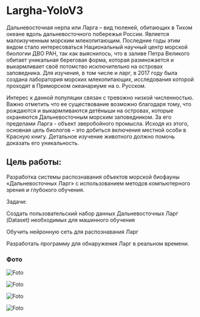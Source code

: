 # Largha-YoloV3

Дальневосточная нерпа или Ларга – вид тюленей, обитающих в Тихом океане вдоль дальневосточного побережья России. Является малоизученным морским млекопитающим. Последние годы этим видом стало интересоваться Национальный научный центр морской биологии ДВО РАН, так как выяснилось, что в заливе Петра Великого обитает уникальная береговая форма, которая размножается и выкармливает своё потомство исключительно на островах заповедника. Для изучения, в том числе и ларг, в 2017 году была создана лаборатория морских млекопитающих, исследования которой проходят в Приморском океанариуме на о. Русском. 

Интерес к данной популяции связан с тревожно низкой численностью. Важно отметить что ее существование возможно благодаря тому, что рождаются и выкармливаются детёныши на островах, которые охраняются Дальневосточным морским заповедником. За его пределами Ларга - объект зверобойного промысла.  Исходя из этого, основная цель биологов – это добиться включения местной особи в Красную книгу. Детальное изучение животного должно помочь доказать его уникальность.  

## Цель работы:

Разработка системы распознавания объектов морской биофауны «Дальневосточных Ларг» с использованием методов компьютерного зрения и глубокого обучения. 

Задачи: 

 Создать пользовательский набор данных Дальневосточных Ларг  (Dataset)   необходимых для машинного обучения 

 Обучить нейронную сеть для распознавания Ларг   

 Разработать программу для обнаружения Ларг в реальном времени. 


### Фото

![Foto](https://hosting.photobucket.com/images/i/Andger_1975/test_detector.jpg?width=319&height=193&fit=bounds&crop=fill)


![Foto](https://hosting.photobucket.com/images/i/Andger_1975/test_detector.jpg?width=319&height=193&fit=bounds&crop=fill)



![Foto](https://hosting.photobucket.com/images/i/Andger_1975/test_detector.jpg?width=319&height=193&fit=bounds&crop=fill)


![Foto](https://hosting.photobucket.com/images/i/Andger_1975/test_detector.jpg?width=319&height=193&fit=bounds&crop=fill)

